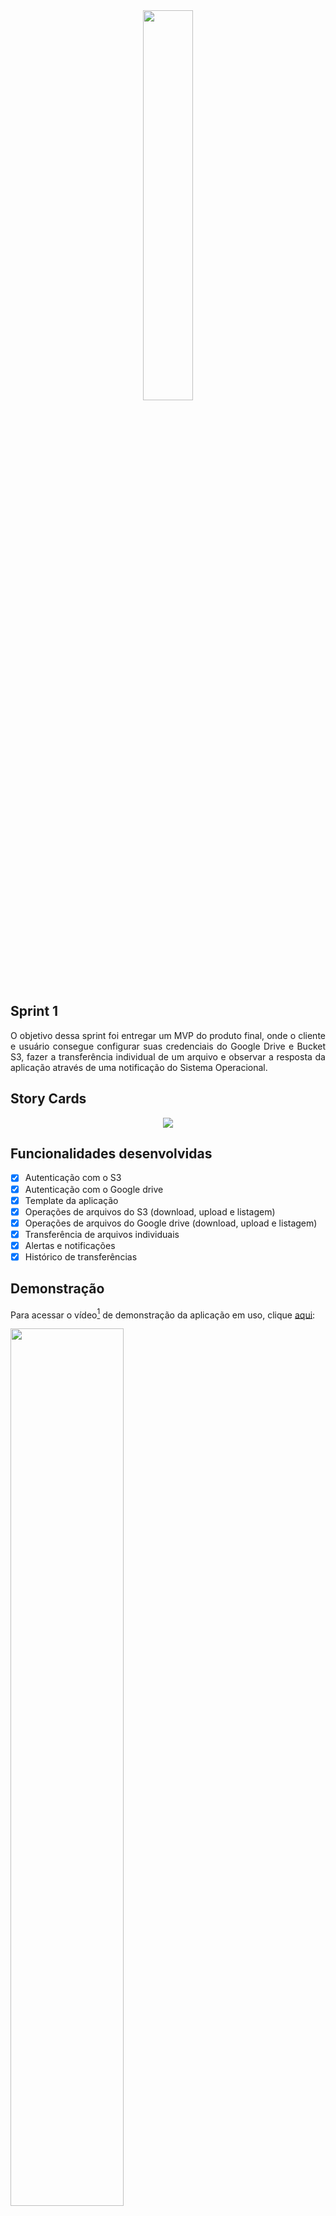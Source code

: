 <div align="center">
  <img src="https://user-images.githubusercontent.com/74321890/228393527-9bd20785-93b0-4da2-b774-97e81e59e6e4.svg" width="40%">
</div>

## Sprint 1

<p align="justify">
O objetivo dessa sprint foi entregar um MVP do produto final, onde o cliente e usuário consegue configurar suas credenciais do Google Drive e Bucket S3, fazer a transferência individual de um arquivo e observar a resposta da aplicação através de uma notificação do Sistema Operacional.
  
## Story Cards
<p align="center">
  <img src="https://user-images.githubusercontent.com/74321890/228998178-796a5295-c6a6-4cb5-ae38-6952ade3e171.gif"/>
</p>

## Funcionalidades desenvolvidas

- [X] Autenticação com o S3
- [X] Autenticação com o Google drive
- [X] Template da aplicação
- [X] Operações de arquivos do S3 (download, upload e listagem)
- [X] Operações de arquivos do Google drive (download, upload e listagem)
- [X] Transferência de arquivos individuais
- [X] Alertas e notificações
- [X] Histórico de transferências

## Demonstração

Para acessar o vídeo[^1] de demonstração da aplicação em uso, clique [aqui](https://youtu.be/AGRvBq9Xq4U):

[<img src="https://user-images.githubusercontent.com/74321890/228991716-687c07f9-3b6a-4cea-b855-677b51b2b20a.svg" width="60%" height="60%">](https://youtu.be/AGRvBq9Xq4U "Cloud-in vídeo Demonstração")

## Integrantes

 - Betriz Medeiros (PO)
 - Pedro Motta (SM)
 - Abraão Henrique (DEV)
 - Hamilton Zanini (DEV)
 - Kauã Borgarelli (DEV)
 - Renata Garcia (DEV)
 - Victor Cavichioli (DEV)
 
Para mais informações[^2], clique [aqui](https://github.com/DolphinDatabase/Cloud-In/wiki/Development-Team).

[^1]: Vídeo produzido e editado pelos integrantes do grupo.
[^2]: Equipe responsável pelo desenvolvimento do Projeto Integrador.
